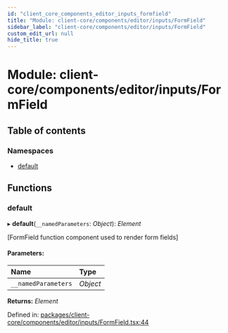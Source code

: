 ```yaml
---
id: "client_core_components_editor_inputs_formfield"
title: "Module: client-core/components/editor/inputs/FormField"
sidebar_label: "client-core/components/editor/inputs/FormField"
custom_edit_url: null
hide_title: true
---
```


# Module: client-core/components/editor/inputs/FormField

## Table of contents

### Namespaces

- [default](client_core_components_editor_inputs_formfield.default.md)

## Functions

### default

▸ **default**(`__namedParameters`: *Object*): *Element*

[FormField function component used to render form fields]

#### Parameters:

Name | Type |
:------ | :------ |
`__namedParameters` | *Object* |

**Returns:** *Element*

Defined in: [packages/client-core/components/editor/inputs/FormField.tsx:44](https://github.com/xr3ngine/xr3ngine/blob/9d253dc38/packages/client-core/components/editor/inputs/FormField.tsx#L44)
